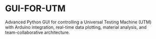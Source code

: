 # GUI-FOR-UTM
Advanced Python GUI for controlling a Universal Testing Machine (UTM) with Arduino integration, real-time data plotting, material analysis, and team-collaborative architecture.
